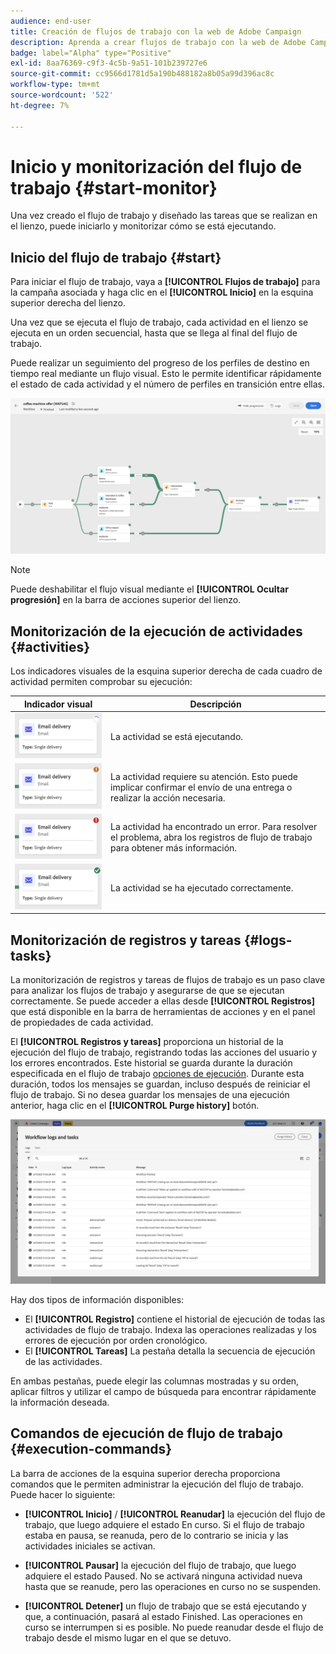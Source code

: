```yaml
---
audience: end-user
title: Creación de flujos de trabajo con la web de Adobe Campaign
description: Aprenda a crear flujos de trabajo con la web de Adobe Campaign
badge: label="Alpha" type="Positive"
exl-id: 8aa76369-c9f3-4c5b-9a51-101b239727e6
source-git-commit: cc9566d1781d5a190b488182a8b05a99d396ac8c
workflow-type: tm+mt
source-wordcount: '522'
ht-degree: 7%

---
```


# Inicio y monitorización del flujo de trabajo {#start-monitor}

Una vez creado el flujo de trabajo y diseñado las tareas que se realizan en el lienzo, puede iniciarlo y monitorizar cómo se está ejecutando.

## Inicio del flujo de trabajo {#start}

Para iniciar el flujo de trabajo, vaya a **[!UICONTROL Flujos de trabajo]** para la campaña asociada y haga clic en el **[!UICONTROL Inicio]** en la esquina superior derecha del lienzo.

Una vez que se ejecuta el flujo de trabajo, cada actividad en el lienzo se ejecuta en un orden secuencial, hasta que se llega al final del flujo de trabajo.

Puede realizar un seguimiento del progreso de los perfiles de destino en tiempo real mediante un flujo visual. Esto le permite identificar rápidamente el estado de cada actividad y el número de perfiles en transición entre ellas.

![](assets/workflow-execution.png)

>[!NOTE]
>
>Puede deshabilitar el flujo visual mediante el **[!UICONTROL Ocultar progresión]** en la barra de acciones superior del lienzo.

## Monitorización de la ejecución de actividades {#activities}

Los indicadores visuales de la esquina superior derecha de cada cuadro de actividad permiten comprobar su ejecución:

| Indicador visual | Descripción |
|-----|------------|
| ![](assets/activity-status-pending.png) | La actividad se está ejecutando. |
| ![](assets/activity-status-orange.png) | La actividad requiere su atención. Esto puede implicar confirmar el envío de una entrega o realizar la acción necesaria. |
| ![](assets/activity-status-red.png) | La actividad ha encontrado un error. Para resolver el problema, abra los registros de flujo de trabajo para obtener más información. |
| ![](assets/activity-status-green.png) | La actividad se ha ejecutado correctamente. |

## Monitorización de registros y tareas {#logs-tasks}

La monitorización de registros y tareas de flujos de trabajo es un paso clave para analizar los flujos de trabajo y asegurarse de que se ejecutan correctamente. Se puede acceder a ellas desde **[!UICONTROL Registros]** que está disponible en la barra de herramientas de acciones y en el panel de propiedades de cada actividad.

El **[!UICONTROL Registros y tareas]** proporciona un historial de la ejecución del flujo de trabajo, registrando todas las acciones del usuario y los errores encontrados. Este historial se guarda durante la duración especificada en el flujo de trabajo [opciones de ejecución](workflow-settings.md). Durante esta duración, todos los mensajes se guardan, incluso después de reiniciar el flujo de trabajo. Si no desea guardar los mensajes de una ejecución anterior, haga clic en el **[!UICONTROL Purge history]** botón.

![](assets/workflow-logs.png)

Hay dos tipos de información disponibles:

* El **[!UICONTROL Registro]** contiene el historial de ejecución de todas las actividades de flujo de trabajo. Indexa las operaciones realizadas y los errores de ejecución por orden cronológico.
* El **[!UICONTROL Tareas]** La pestaña detalla la secuencia de ejecución de las actividades.

En ambas pestañas, puede elegir las columnas mostradas y su orden, aplicar filtros y utilizar el campo de búsqueda para encontrar rápidamente la información deseada.

## Comandos de ejecución de flujo de trabajo {#execution-commands}

La barra de acciones de la esquina superior derecha proporciona comandos que le permiten administrar la ejecución del flujo de trabajo. Puede hacer lo siguiente:

* **[!UICONTROL Inicio]** / **[!UICONTROL Reanudar]** la ejecución del flujo de trabajo, que luego adquiere el estado En curso. Si el flujo de trabajo estaba en pausa, se reanuda, pero de lo contrario se inicia y las actividades iniciales se activan.

* **[!UICONTROL Pausar]** la ejecución del flujo de trabajo, que luego adquiere el estado Paused. No se activará ninguna actividad nueva hasta que se reanude, pero las operaciones en curso no se suspenden.

* **[!UICONTROL Detener]** un flujo de trabajo que se está ejecutando y que, a continuación, pasará al estado Finished. Las operaciones en curso se interrumpen si es posible. No puede reanudar desde el flujo de trabajo desde el mismo lugar en el que se detuvo.
